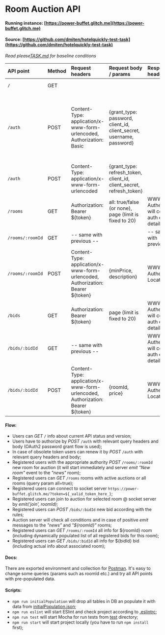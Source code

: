 Room Auction API
================
#### Running instance: [https://power-buffet.glitch.me](https://power-buffet.glitch.me)

#### Source: [https://github.com/dmiten/hotelquickly-test-task](https://github.com/dmiten/hotelquickly-test-task)

_Read please[TASK.md](./TASK.md) for baseline conditions_

|API point|Method|Request headers|Request body / params|Response headers|HTTP Status / Response body|
|:--- |:---|:---|:---|:---|:---|
|`/`|GET| | | |200 / {status, version}|
|`/auth`|POST|Content-Type: application/x-www-form-urlencoded, Authorization: Basic|{grant_type: password, client_id, client_secret, username, password}| |501 if wrong grant type, 401 if wrong client id/secret, 403 if wrong username/password / {error, error-description}, 200 / {access_token, refresh_token, expires_in, token_type}|
|`/auth`|POST|Content-Type: application/x-www-form-urlencoded|{grant_type: refresh_token, client_id, client_secret, refresh_token}| |200 / {access_token, refresh_token, expires_in, token_type}|
|`/rooms`|GET|Authorization: Bearer ${token}|all: true/false (or none), page (limit is fixed to 20)|WWW-Authenticate will contain auth errors details if any|200 / {docs, total, limit, page, pages} or status according error|
|`/rooms/:roomId`|GET|-- same with previous --| |-- same with previous --|200 / {room} or status according error|
|`/rooms/:roomId`|POST|Content-Type: application/x-www-form-urlencoded, Authorization: Bearer ${token}|{minPrice, description}|WWW-Authenticate, Location|201 / {savedRoom} or status according error|
|`/bids`|GET|Authorization: Bearer ${token}|page (limit is fixed to 20)|WWW-Authenticate will contain auth errors details if any|200 / {docs, total, limit, page, pages} or status according error|
|`/bids/:bidId`|GET|-- same with previous --| |WWW-Authenticate will contain auth errors details if any|200 / {bid} or status according error|
|`/bids/:bidId`|POST|Content-Type: application/x-www-form-urlencoded, Authorization: Bearer ${token}|{roomId, price}|WWW-Authenticate, Location|201 / {savedBid} or status according error|

#### Flow:
- Users can _GET_ `/` info about current API status and version;
- Users have to authorize by _POST_ `/auth` with relevant query headers and body (OAuth2 password grant flow is used);
- In case of obsolete token users can renew it by _POST_ `/auth` with relevant query headers and body;
- Registered users with the appropriate authority _POST_ `/rooms/:roomId` new room for auction (it will start immediately and server _emit_ _"New room"_ event to the _"news"_ room);
- Registered users can _GET_ `/rooms` rooms with active auctions or all rooms (query param all=true);
- Registered users can connect to socket server `https://power-buffet.glitch.me/?token=${_valid_token_here_}`;
- Registered users can join to auction for selected room @ socket server by _emit('join', roomId)_;
- Registered users can _POST_ `/bids/:bidId` new bid according with the rules;
- Auction server will check all conditions and in case of positive _emit_ messages to the _"news"_ and _"${roomId}"_ rooms;
- Registered users can _GET_ `/rooms/:roomId` all info for ${roomId} room (including dynamically populated list of all registered bids for this room);
- Registered users can _GET_ `/bids/:bidId` all info for ${bidId} bid (including actual info about associated room);

#### Docs:
There are exported environment and collection for [Postman](https://www.getpostman.com). It's easy to change some queries (params such as roomId etc.) and try all API points with pre-populated data.

#### Scripts:
- `npm run initialPopulation` will drop all tables in DB an populate it with data from [initialPopulation.json](./config/initialPopulation.json);
- `npm run eslint` will start ESlint and check project according to [.eslintrc](./.eslintrc);
- `npm run test` will start Mocha for run tests from [test](./test) directory;
- `npm run start` will start project locally (you have to run `npm install` first);




